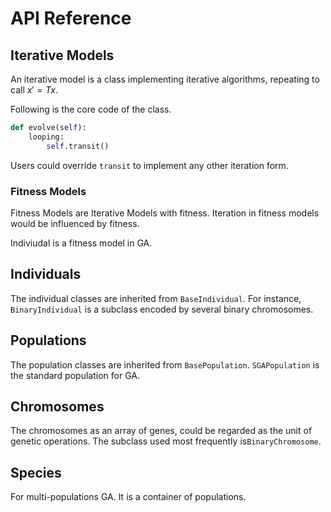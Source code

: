 # API Reference

## Iterative Models

An iterative model is a class implementing iterative algorithms, repeating to call $x'=Tx$.

Following is the core code of the class.

```python
def evolve(self):
    looping:
        self.transit()
```

Users could override `transit` to implement any other iteration form.



### Fitness Models

Fitness Models are Iterative Models with fitness. Iteration in fitness models would be influenced by fitness.

Indiviudal is a fitness model in GA.

## Individuals

The individual classes are inherited from `BaseIndividual`. For instance, `BinaryIndividual` is a subclass encoded by   several binary chromosomes.



## Populations

The population classes are inherited from `BasePopulation`. `SGAPopulation` is the standard population for GA.



## Chromosomes

The chromosomes as an array of genes, could be regarded as the unit of genetic operations.  The subclass used most frequently is`BinaryChromosome`.



## Species

For multi-populations GA. It is a container of populations.